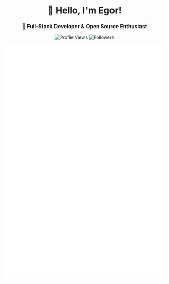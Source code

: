 <div align="center">

# 👋 Hello, I'm Egor!

### 🚀 Full-Stack Developer & Open Source Enthusiast

![Profile Views](https://komarev.com/ghpvc/?username=Vu4eke&color=blueviolet)
![Followers](https://img.shields.io/github/followers/Vu4eke?style=social)

<div align="center">

![Metrics](https://raw.githubusercontent.com/Vu4eke/Vu4eke/main/github-metrics.svg)

</div>
